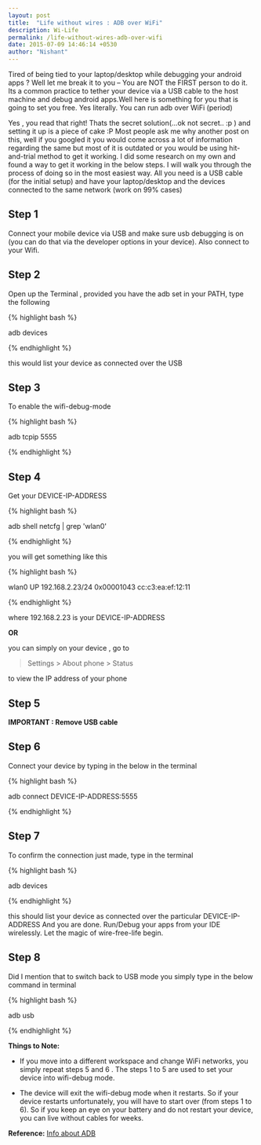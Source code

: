 ```yaml
---
layout: post
title:  "Life without wires : ADB over WiFi"
description: Wi-Life
permalink: /life-without-wires-adb-over-wifi
date: 2015-07-09 14:46:14 +0530
author: "Nishant"
---
```


Tired of being tied to your laptop/desktop while debugging your android apps ?
Well let me break it to you – You are NOT the FIRST person to do it.
Its a common practice to tether your device via a USB cable to the host machine and debug android apps.Well here is something for you that is going to set you free. Yes literally. You can run adb over WiFi (period)

Yes , you read that right! Thats the secret solution(…ok not secret.. :p ) and setting it up is a piece of cake :P
Most people ask me why another post on this, well if you googled it you would come across a lot of information regarding the same but most of it is outdated or you would be using hit-and-trial method to get it working. I did some research on my own and found a way to get it working in the below steps.
I will walk you through the process of doing so in the most easiest way.
All you need is a USB cable (for the initial setup) and have your laptop/desktop and the devices connected to the same network (work on 99% cases)

## Step 1

Connect your mobile device via USB and make sure usb debugging is on (you can do that via the developer options in your device).
Also connect to your Wifi.

## Step 2

Open up the Terminal , provided you have the adb set in your PATH, type the following

{% highlight bash %}

adb devices

{% endhighlight %}

this would list your device as connected over the USB

## Step 3

To enable the wifi-debug-mode

{% highlight bash %}

adb tcpip 5555

{% endhighlight %}

## Step 4

Get your DEVICE-IP-ADDRESS

{% highlight bash %}

adb shell netcfg | grep 'wlan0'

{% endhighlight %}

you will get something like this

{% highlight bash %}

wlan0 UP 192.168.2.23/24 0x00001043 cc:c3:ea:ef:12:11

{% endhighlight %}

where 192.168.2.23 is your DEVICE-IP-ADDRESS

**OR**

you can simply on your device , go to

> Settings > About phone > Status

to view the IP address of your phone

## Step 5

**IMPORTANT : Remove USB cable**

## Step 6

Connect your device by typing in the below in the terminal

{% highlight bash %}

adb connect DEVICE-IP-ADDRESS:5555

{% endhighlight %}

## Step 7

To confirm the connection just made, type in the terminal

{% highlight bash %}

adb devices

{% endhighlight %}

this should list your device as connected over the particular DEVICE-IP-ADDRESS
And you are done. Run/Debug your apps from your IDE wirelessly.
Let the magic of wire-free-life begin.

## Step 8

Did I mention that to switch back to USB mode you simply type in the below command in terminal

{% highlight bash %}

adb usb

{% endhighlight %}

**Things to Note:**

- If you move into a different workspace and change WiFi networks, you simply repeat steps 5 and 6 . The steps 1 to 5 are used to set your device into wifi-debug mode.

- The device will exit the wifi-debug mode when it restarts. So if your device restarts unfortunately, you will have to start over (from steps 1 to 6). So if you keep an eye on your battery and do not restart your device, you can live without cables for weeks.

**Reference:**
[Info about ADB](http://developer.android.com/tools/help/adb.html)
